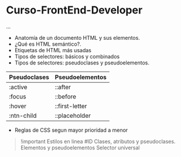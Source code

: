 # Curso-FrontEnd-Developer

...

- Anatomía de un documento HTML y sus elementos.
- ¿Qué es HTML semántico?.
- Etiquetas de HTML más usadas
- Tipos de selectores: básicos y combinados
- Tipos de selectores: pseudoclases y pseudoelementos.

|Pseudoclases|Pseudoelementos|
|------------|---------------|
|   :active  |    ::after    |
|   :focus   |    ::before   |
|   :hover   |::first-letter |
| :ntn-child | ::placeholder |

- Reglas de CSS segun mayor prioridad a menor
> !important
> Estilos en linea
> #ID
> Clases, atributos y pseudoclases.
> Elementos y pseudoelementos
> Selector universal